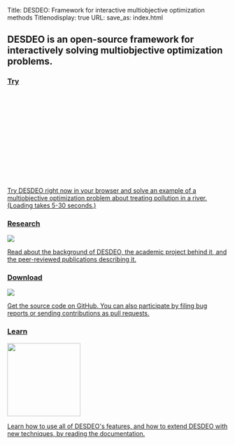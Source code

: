 Title: DESDEO: Framework for interactive multiobjective optimization methods
Titlenodisplay: true
URL:
save_as: index.html

<h2 class="normal sans-serif lh-title mw6 center">
  DESDEO is an open-source framework for interactively solving multiobjective optimization problems.
</h2>

<div class="land-grid">
  <a class="pa3 ma3 bg-near-white pointer dim db normal black no-underline"
     href="https://mybinder.org/v2/gh/industrial-optimization-group/desdeo-vis/master?filepath=notebooks%2Fnimbus-river-pollution.ipynb">
    <h3 class="ma0 f3 sans-serif tracked">Try</h3>
    <div style="height: 200px; background-image: url(images/try.svg)" class="mv2 db center contain bg-center"></div>
    <p class="lh-copy serif mb0">
      Try DESDEO right now in your browser and solve an example of a multiobjective optimization problem about treating pollution in a river. (Loading takes 5-30 seconds.)
      </p>
  </a>
  <a class="pa3 ma3 bg-near-white pointer dim db normal black no-underline"
     href="/pages/about-desdeo.html">
    <h3 class="ma0 f3 sans-serif tracked">Research</h3>
    <img class="db w4 center" src="images/science.svg">
    <p class="lh-copy serif mb0">
      Read about the background of DESDEO, the academic project behind it, and the peer-reviewed publications describing it.
    </p>
  </a>
  <a class="pa3 ma3 bg-near-white pointer dim db normal black no-underline"
     href="https://github.com/industrial-optimization-group/DESDEO">
    <h3 class="ma0 f3 sans-serif tracked">Download</h3>
    <img class="db center mv2" src="images/github.svg">
    <p class="lh-copy serif mb0">
      Get the source code on GitHub. You can also participate by filing bug reports or sending contributions as pull requests.
    </p>
  </a>
  <a class="pa3 ma3 bg-near-white pointer dim db normal black no-underline"
     href="https://desdeo.readthedocs.io/">
    <h3 class="ma0 f3 sans-serif tracked">Learn</h3>
    <img class="db center mv2" style="height: 167px;" src="images/readthedocs.svg">
    <p class="lh-copy serif mb0">
      Learn how to use all of DESDEO's features, and how to extend DESDEO with new techniques, by reading the documentation.
    </p>
  </a>
</div>
